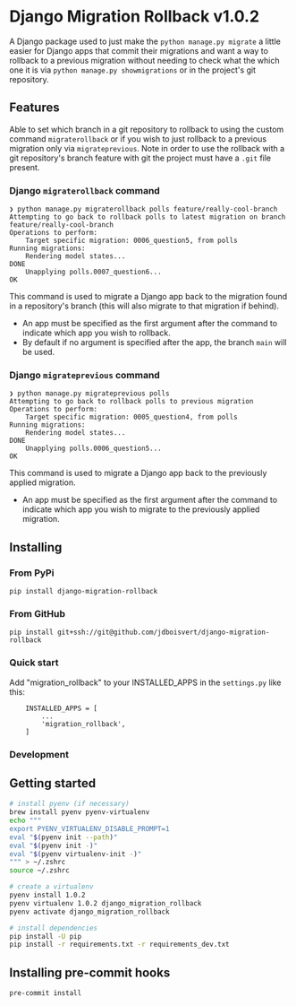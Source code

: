 # Django Migration Rollback v1.0.2
A Django package used to just make the `python manage.py migrate` a little easier for Django apps that commit their migrations and want a way to rollback to a previous migration without needing to check what the which one it is via `python manage.py showmigrations` or in the project's git repository.

## Features
Able to set which branch in a git repository to rollback to using the custom command `migraterollback` or if you wish to just rollback to a previous migration only via `migrateprevious`. Note in order to use the rollback with a git repository's branch feature with git the project must have a `.git` file present.

### Django `migraterollback` command
    ❯ python manage.py migraterollback polls feature/really-cool-branch
    Attempting to go back to rollback polls to latest migration on branch feature/really-cool-branch
    Operations to perform:
        Target specific migration: 0006_question5, from polls
    Running migrations:
        Rendering model states...
    DONE
        Unapplying polls.0007_question6...
    OK

This command is used to migrate a Django app back to the migration found in a repository's branch (this will also migrate to that migration if behind).

* An app must be specified as the first argument after the command to indicate which app you wish to rollback.
* By default if no argument is specified after the app, the branch `main` will be used.

### Django `migrateprevious` command
    ❯ python manage.py migrateprevious polls
    Attempting to go back to rollback polls to previous migration
    Operations to perform:
        Target specific migration: 0005_question4, from polls
    Running migrations:
        Rendering model states...
    DONE
        Unapplying polls.0006_question5...
    OK

This command is used to migrate a Django app back to the previously applied migration.

* An app must be specified as the first argument after the command to indicate which app you wish to migrate to the previously applied migration.

## Installing
### From PyPi
```
pip install django-migration-rollback
```

### From GitHub
```
pip install git+ssh://git@github.com/jdboisvert/django-migration-rollback
```

### Quick start
Add "migration_rollback" to your INSTALLED_APPS in the `settings.py` like this:
```
    INSTALLED_APPS = [
        ...
        'migration_rollback',
    ]
```

### Development

## Getting started
```bash
# install pyenv (if necessary)
brew install pyenv pyenv-virtualenv
echo """
export PYENV_VIRTUALENV_DISABLE_PROMPT=1
eval "$(pyenv init --path)"
eval "$(pyenv init -)"
eval "$(pyenv virtualenv-init -)"
""" > ~/.zshrc
source ~/.zshrc

# create a virtualenv
pyenv install 1.0.2
pyenv virtualenv 1.0.2 django_migration_rollback
pyenv activate django_migration_rollback

# install dependencies
pip install -U pip
pip install -r requirements.txt -r requirements_dev.txt
```

## Installing pre-commit hooks
```bash
pre-commit install
```
